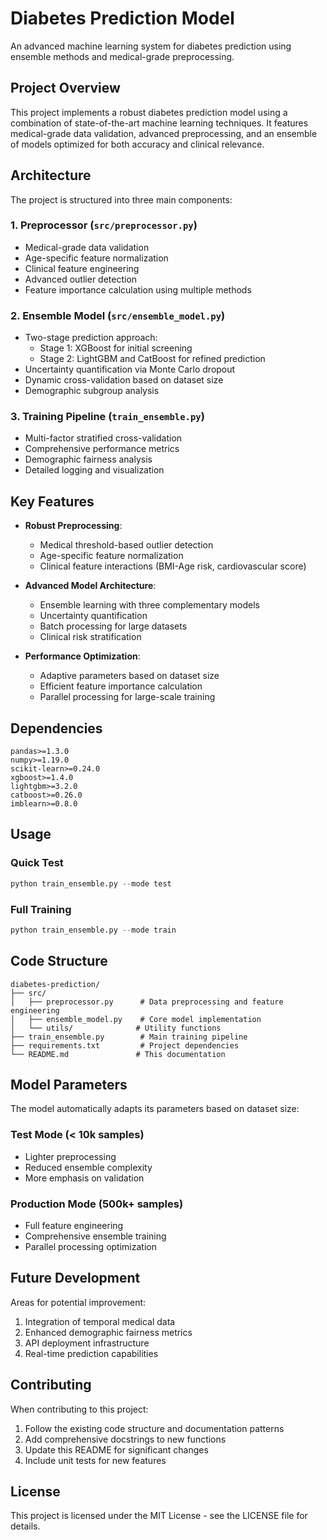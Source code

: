 # Diabetes Prediction Model

An advanced machine learning system for diabetes prediction using ensemble methods and medical-grade preprocessing.

## Project Overview

This project implements a robust diabetes prediction model using a combination of state-of-the-art machine learning techniques. It features medical-grade data validation, advanced preprocessing, and an ensemble of models optimized for both accuracy and clinical relevance.

## Architecture

The project is structured into three main components:

### 1. Preprocessor (`src/preprocessor.py`)
- Medical-grade data validation
- Age-specific feature normalization
- Clinical feature engineering
- Advanced outlier detection
- Feature importance calculation using multiple methods

### 2. Ensemble Model (`src/ensemble_model.py`)
- Two-stage prediction approach:
  - Stage 1: XGBoost for initial screening
  - Stage 2: LightGBM and CatBoost for refined prediction
- Uncertainty quantification via Monte Carlo dropout
- Dynamic cross-validation based on dataset size
- Demographic subgroup analysis

### 3. Training Pipeline (`train_ensemble.py`)
- Multi-factor stratified cross-validation
- Comprehensive performance metrics
- Demographic fairness analysis
- Detailed logging and visualization

## Key Features

- **Robust Preprocessing**: 
  - Medical threshold-based outlier detection
  - Age-specific feature normalization
  - Clinical feature interactions (BMI-Age risk, cardiovascular score)

- **Advanced Model Architecture**:
  - Ensemble learning with three complementary models
  - Uncertainty quantification
  - Batch processing for large datasets
  - Clinical risk stratification

- **Performance Optimization**:
  - Adaptive parameters based on dataset size
  - Efficient feature importance calculation
  - Parallel processing for large-scale training

## Dependencies

```
pandas>=1.3.0
numpy>=1.19.0
scikit-learn>=0.24.0
xgboost>=1.4.0
lightgbm>=3.2.0
catboost>=0.26.0
imblearn>=0.8.0
```

## Usage

### Quick Test
```python
python train_ensemble.py --mode test
```

### Full Training
```python
python train_ensemble.py --mode train
```

## Code Structure

```
diabetes-prediction/
├── src/
│   ├── preprocessor.py      # Data preprocessing and feature engineering
│   ├── ensemble_model.py    # Core model implementation
│   └── utils/              # Utility functions
├── train_ensemble.py        # Main training pipeline
├── requirements.txt         # Project dependencies
└── README.md               # This documentation
```

## Model Parameters

The model automatically adapts its parameters based on dataset size:

### Test Mode (< 10k samples)
- Lighter preprocessing
- Reduced ensemble complexity
- More emphasis on validation

### Production Mode (500k+ samples)
- Full feature engineering
- Comprehensive ensemble training
- Parallel processing optimization

## Future Development

Areas for potential improvement:
1. Integration of temporal medical data
2. Enhanced demographic fairness metrics
3. API deployment infrastructure
4. Real-time prediction capabilities

## Contributing

When contributing to this project:
1. Follow the existing code structure and documentation patterns
2. Add comprehensive docstrings to new functions
3. Update this README for significant changes
4. Include unit tests for new features

## License

This project is licensed under the MIT License - see the LICENSE file for details.

